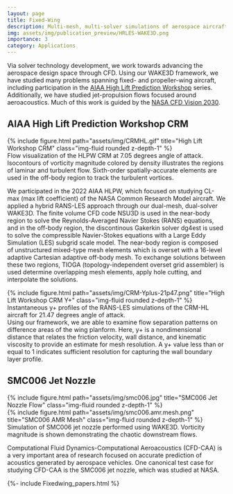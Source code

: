 ```yaml
---
layout: page
title: Fixed-Wing
description: Multi-mesh, multi-solver simulations of aerospace aircraft. 
img: assets/img/publication_preview/HRLES-WAKE3D.png
importance: 3
category: Applications
---
```


Via solver technology development, we work towards advancing the aerospace design space through CFD. 
Using our WAKE3D framework, we have studied many problems spanning fixed- and propeller-wing aircraft, including participation in the [AIAA High Lift Prediction Workshop](https://hiliftpw.larc.nasa.gov/) series. Additionally, we have studied jet-propulsion flows focused around aeroacoustics. Much of this work is guided by the [NASA CFD Vision 2030](https://www.cfd2030.com/).

<h2>AIAA High Lift Prediction Workshop CRM</h2>
<div class="row">
    <div class="col-sm mt-3 mt-md-0">
        {% include figure.html path="assets/img/CRMHL.gif" title="High Lift Workshop CRM" class="img-fluid rounded z-depth-1" %}
    </div>
</div>
<div class="caption">
    Flow visualization of the HLPW CRM at 7.05 degrees angle of attack. Isocontours of vorticity magnitude colored by density illustrates the regions of laminar and turbulent flow. Sixth-order spatially-accurate elements are used in the off-body region to track the turbulent vortices.
</div>

We participated in the 2022 AIAA HLPW, which focused on studying CL-max (max lift coefficient) of the NASA Common Research Model aircraft.
We applied a hybrid RANS-LES approach through our dual-mesh, dual-solver WAKE3D. The finite volume CFD code NSU3D is used in the near-body region to solve the Reynolds-Averaged Navier Stokes (RANS) equations, and in the off-body region, the discontinous Gakerkin solver dg4est is used to solve the compressible Navier-Stokes equations with a Large Eddy Simulation (LES) subgrid scale model. The near-body region is composed of unstructured mixed-type mesh elements which is overset with a 16-level adaptive Cartesian adaptive off-body mesh. To exchange solutions between these two regions, TIOGA (topology-independent overset grid assembler) is used determine overlapping mesh elements, apply hole cutting, and interpolate the solutions. 


<div class="row">
    <div class="col-sm mt-3 mt-md-0">
        {% include figure.html path="assets/img/CRM-Yplus-21p47.png" title="High Lift Workshop CRM Y+" class="img-fluid rounded z-depth-1" %}
    </div>
</div>
<div class="caption">
    Instantaneous y+ profiles of the RANS-LES simulations of the CRM-HL aircraft for 21.47 degrees angle of attack.
</div>
Using our framework, we are able to examine flow separation patterns on difference areas of the wing planform. Here, y+ is a nondimensional distance that relates the friction velocity, wall distance, and kinematic viscosity to provide an estimate for mesh resolution. A y+ value less than or equal to 1 indicates sufficient resolution for capturing the wall boundary layer profile.

<h2>SMC006 Jet Nozzle</h2>
<div class="row">
    <div class="col-sm mt-3 mt-md-0">
        {% include figure.html path="assets/img/smc006.jpg" title="SMC006 Jet Nozzle Flow" class="img-fluid rounded z-depth-1" %}
    </div>
</div>
<div class="row">
    <div class="col-sm mt-3 mt-md-0">
        {% include figure.html path="assets/img/smc006.amr.mesh.png" title="SMC006 AMR Mesh" class="img-fluid rounded z-depth-1" %}
    </div>
</div>
<div class="caption">
    Simulation of SMC006 jet nozzle performed using WAKE3D. Vorticity magnitude is shown demonstrating the chaotic downstream flows.
</div>

Computational Fluid Dynamics-Computational Aeroacoustics (CFD-CAA) is a very important area of research focused on accurate prediction of acoustics generated by aerospace vehicles. 
One canonical test case for studying CFD-CAA is the SMC006 jet nozzle, which was studied at NASA. 

<article>
    {%- include Fixedwing_papers.html %}
</article>
